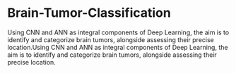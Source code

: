 # Brain-Tumor-Classification
Using CNN and ANN as integral components of Deep Learning, the aim is to identify and categorize brain tumors, alongside assessing their precise location.Using CNN and ANN as integral components of Deep Learning, the aim is to identify and categorize brain tumors, alongside assessing their precise location.
